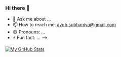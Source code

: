 ### Hi there 👋

<!--
**ayubSubhaniya/ayubSubhaniya** is a ✨ _special_ ✨ repository because its `README.md` (this file) appears on your GitHub profile.

Here are some ideas to get you started:

- 🔭 I’m currently working on conversational chatbot, applying ML to auto-generate response.
- 🌱 I’m currently learning natural language processing (NLP) and generation (NLG).
<!-- - 👯 I’m looking to collaborate on ... -->
<!-- - 🤔 I’m looking for help with ... -->
- 💬 Ask me about ...
- 📫 How to reach me: ayub.subhaniya@gmail.com
- 😄 Pronouns: ...
- ⚡ Fun fact: ...
-->

[![My GitHub Stats](https://github-readme-stats.vercel.app/api?username=ayubSubhaniya&show_icons=true)](https://github.com/ayubSubhaniya)
